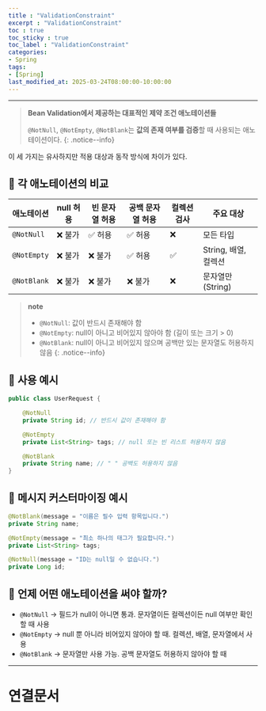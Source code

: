 ```yaml
---
title : "ValidationConstraint"
excerpt : "ValidationConstraint"
toc : true
toc_sticky : true
toc_label : "ValidationConstraint"
categories:
- Spring
tags:
- [Spring]
last_modified_at: 2025-03-24T08:00:00-10:00:00
---
```

  
---
  
> **Bean Validation에서 제공하는 대표적인 제약 조건 애노테이션들**  
>
>  `@NotNull`, `@NotEmpty`, `@NotBlank`는 **값의 존재 여부를 검증**할 때 사용되는 애노테이션이다. 
{: .notice--info}  

 이 세 가지는 유사하지만 적용 대상과 동작 방식에 차이가 있다.
  
## 📌 각 애노테이션의 비교

| 애노테이션 | null 허용 | 빈 문자열 허용 | 공백 문자열 허용 | 컬렉션 검사 | 주요 대상 |
|------------|-----------|----------------|------------------|-------------|-----------|
| `@NotNull` | ❌ 불가    | ✅ 허용         | ✅ 허용           | ❌           | 모든 타입  |
| `@NotEmpty`| ❌ 불가    | ❌ 불가         | ✅ 허용           | ✅           | String, 배열, 컬렉션 |
| `@NotBlank`| ❌ 불가    | ❌ 불가         | ❌ 불가           | ❌           | 문자열만 (String) |

> **note**
>
> - `@NotNull`: 값이 반드시 존재해야 함  
> - `@NotEmpty`: null이 아니고 비어있지 않아야 함 (길이 또는 크기 > 0)  
> - `@NotBlank`: null이 아니고 비어있지 않으며 공백만 있는 문자열도 허용하지 않음 
{: .notice--info}  
  
## 📌 사용 예시
  
```java
public class UserRequest {

    @NotNull
    private String id; // 반드시 값이 존재해야 함

    @NotEmpty
    private List<String> tags; // null 또는 빈 리스트 허용하지 않음

    @NotBlank
    private String name; // " " 공백도 허용하지 않음
}
```
  
## 📌 메시지 커스터마이징 예시
  
```java
@NotBlank(message = "이름은 필수 입력 항목입니다.")
private String name;

@NotEmpty(message = "최소 하나의 태그가 필요합니다.")
private List<String> tags;

@NotNull(message = "ID는 null일 수 없습니다.")
private Long id;
```
  
## 📌 언제 어떤 애노테이션을 써야 할까?

- `@NotNull` → 필드가 null이 아니면 통과. 문자열이든 컬렉션이든 null 여부만 확인할 때 사용  
- `@NotEmpty` → null 뿐 아니라 비어있지 않아야 할 때. 컬렉션, 배열, 문자열에서 사용  
- `@NotBlank` → 문자열만 사용 가능. 공백 문자열도 허용하지 않아야 할 때

---
  
# 연결문서